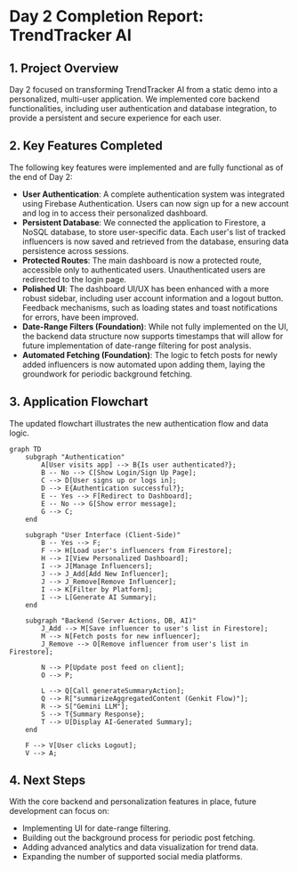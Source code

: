 # Day 2 Completion Report: TrendTracker AI

## 1. Project Overview

Day 2 focused on transforming TrendTracker AI from a static demo into a personalized, multi-user application. We implemented core backend functionalities, including user authentication and database integration, to provide a persistent and secure experience for each user.

## 2. Key Features Completed

The following key features were implemented and are fully functional as of the end of Day 2:

*   **User Authentication**: A complete authentication system was integrated using Firebase Authentication. Users can now sign up for a new account and log in to access their personalized dashboard.
*   **Persistent Database**: We connected the application to Firestore, a NoSQL database, to store user-specific data. Each user's list of tracked influencers is now saved and retrieved from the database, ensuring data persistence across sessions.
*   **Protected Routes**: The main dashboard is now a protected route, accessible only to authenticated users. Unauthenticated users are redirected to the login page.
*   **Polished UI**: The dashboard UI/UX has been enhanced with a more robust sidebar, including user account information and a logout button. Feedback mechanisms, such as loading states and toast notifications for errors, have been improved.
*   **Date-Range Filters (Foundation)**: While not fully implemented on the UI, the backend data structure now supports timestamps that will allow for future implementation of date-range filtering for post analysis.
*   **Automated Fetching (Foundation)**: The logic to fetch posts for newly added influencers is now automated upon adding them, laying the groundwork for periodic background fetching.

## 3. Application Flowchart

The updated flowchart illustrates the new authentication flow and data logic.

```mermaid
graph TD
    subgraph "Authentication"
        A[User visits app] --> B{Is user authenticated?};
        B -- No --> C[Show Login/Sign Up Page];
        C --> D[User signs up or logs in];
        D --> E{Authentication successful?};
        E -- Yes --> F[Redirect to Dashboard];
        E -- No --> G[Show error message];
        G --> C;
    end

    subgraph "User Interface (Client-Side)"
        B -- Yes --> F;
        F --> H[Load user's influencers from Firestore];
        H --> I[View Personalized Dashboard];
        I --> J[Manage Influencers];
        J --> J_Add[Add New Influencer];
        J --> J_Remove[Remove Influencer];
        I --> K[Filter by Platform];
        I --> L[Generate AI Summary];
    end

    subgraph "Backend (Server Actions, DB, AI)"
        J_Add --> M[Save influencer to user's list in Firestore];
        M --> N[Fetch posts for new influencer];
        J_Remove --> O[Remove influencer from user's list in Firestore];
        
        N --> P[Update post feed on client];
        O --> P;

        L --> Q[Call generateSummaryAction];
        Q --> R["summarizeAggregatedContent (Genkit Flow)"];
        R --> S["Gemini LLM"];
        S --> T{Summary Response};
        T --> U[Display AI-Generated Summary];
    end

    F --> V[User clicks Logout];
    V --> A;
```

## 4. Next Steps

With the core backend and personalization features in place, future development can focus on:
*   Implementing UI for date-range filtering.
*   Building out the background process for periodic post fetching.
*   Adding advanced analytics and data visualization for trend data.
*   Expanding the number of supported social media platforms.

